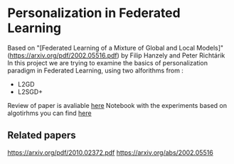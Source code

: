 # Personalization in Federated Learning

Based on "[Federated Learning of a Mixture of Global and Local Models]" (https://arxiv.org/pdf/2002.05516.pdf) by Filip Hanzely and Peter Richtárik
In this project we are trying to examine the basics of personalization paradigm in Federated Learning, using two alforithms from :

* L2GD
* L2SGD+

Review of paper is avaliable [here](https://github.com/Get-My-Money/OMML-Project/blob/main/Paper_Overview_analysis.pdf)
Notebook with the experiments based on algotirhms you can find [here](https://github.com/Get-My-Money/OMML-Project/blob/main/project.ipynb)


## Related papers
https://arxiv.org/pdf/2010.02372.pdf
https://arxiv.org/abs/2002.05516



